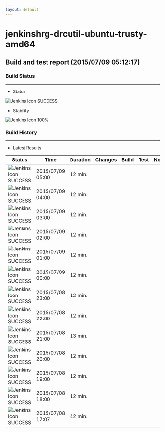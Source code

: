 ```yaml
---
layout: default
---
```

# jenkinshrg-drcutil-ubuntu-trusty-amd64
## Build and test report (2015/07/09 05:12:17)
### Build Status
___
* Status
  
![Jenkins Icon](http://jenkinshrg.github.io/images/48x48/blue.png)
SUCCESS
  
* Stability
  
![Jenkins Icon](http://jenkinshrg.github.io/images/48x48/health-80plus.png)
100%
  
### Build History
___
* Latest Results
  
|Status|Time|Duration|Changes|Build|Test|Note|
|---|---|---|---|---|---|---|
|![Jenkins Icon](http://jenkinshrg.github.io/images/24x24/blue.png)SUCCESS|2015/07/09 05:00|12 min.|||| |
|![Jenkins Icon](http://jenkinshrg.github.io/images/24x24/blue.png)SUCCESS|2015/07/09 04:00|12 min.|||| |
|![Jenkins Icon](http://jenkinshrg.github.io/images/24x24/blue.png)SUCCESS|2015/07/09 03:00|12 min.|||| |
|![Jenkins Icon](http://jenkinshrg.github.io/images/24x24/blue.png)SUCCESS|2015/07/09 02:00|12 min.|||| |
|![Jenkins Icon](http://jenkinshrg.github.io/images/24x24/blue.png)SUCCESS|2015/07/09 01:00|12 min.|||| |
|![Jenkins Icon](http://jenkinshrg.github.io/images/24x24/blue.png)SUCCESS|2015/07/09 00:00|12 min.|||| |
|![Jenkins Icon](http://jenkinshrg.github.io/images/24x24/blue.png)SUCCESS|2015/07/08 23:00|12 min.|||| |
|![Jenkins Icon](http://jenkinshrg.github.io/images/24x24/blue.png)SUCCESS|2015/07/08 22:00|12 min.|||| |
|![Jenkins Icon](http://jenkinshrg.github.io/images/24x24/blue.png)SUCCESS|2015/07/08 21:00|13 min.|||| |
|![Jenkins Icon](http://jenkinshrg.github.io/images/24x24/blue.png)SUCCESS|2015/07/08 20:00|12 min.|||| |
|![Jenkins Icon](http://jenkinshrg.github.io/images/24x24/blue.png)SUCCESS|2015/07/08 19:00|12 min.|||| |
|![Jenkins Icon](http://jenkinshrg.github.io/images/24x24/blue.png)SUCCESS|2015/07/08 18:00|12 min.|||| |
|![Jenkins Icon](http://jenkinshrg.github.io/images/24x24/blue.png)SUCCESS|2015/07/08 17:07|42 min.|||| |
